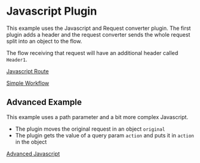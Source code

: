 # Javascript Plugin

This example uses the Javascript and Request converter plugin. The first plugin adds a header and the request converter sends the whole request split into an object to the flow.

The flow receiving that request will have an additional header called `Header1`.

[Javascript Route](jsroute.yaml)

[Simple Workflow](wf.yaml)

## Advanced Example

This example uses a path parameter and a bit more complex Javascript. 

- The plugin moves the original request in an object `original`
- The plugin gets the value of a query param `action` and puts it in `action` in the object

[Advanced Javascript](jsroute-advanced.yaml)
